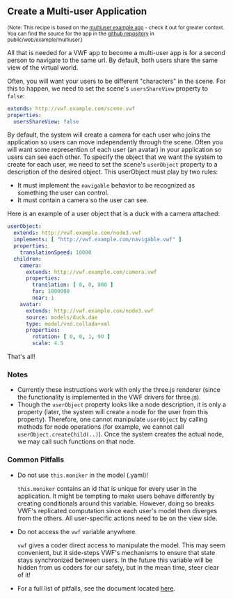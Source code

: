 ## <a name="multiuser">Create a Multi-user Application</a>

<sup>(Note: This recipe is based on the [multiuser example app](https://demo.virtual.wf/web/example/multiuser) - check it out for greater context.  You can find the source for the app in the [github repository](https://github.com/virtual-world-framework/vwf) in public/web/example/multiuser.)</sup>

All that is needed for a VWF app to become a multi-user app is for a second person to navigate to the same url. By default, both users share the same view of the virtual world.

Often, you will want your users to be different "characters" in the scene. For this to happen, we need to set the scene's <code>usersShareView</code> property to <code>false</code>:

```yaml
extends: http://vwf.example.com/scene.vwf
properties:
  usersShareView: false
```

By default, the system will create a camera for each user who joins the application so users can move independently through the scene. Often you will want some represention of each user (an avatar) in your application so users can see each other. To specify the object that we want the system to create for each user, we need to set the scene's <code>userObject</code> property to a description of the desired object. This userObject must play by two rules:

- It must implement the <code>navigable</code> behavior to be recognized as something the user can control.
- It must contain a camera so the user can see.

Here is an example of a user object that is a duck with a camera attached:

```yaml
userObject:
  extends: http://vwf.example.com/node3.vwf
  implements: [ "http://vwf.example.com/navigable.vwf" ]
  properties:
    translationSpeed: 10000
  children:     
    camera:
      extends: http://vwf.example.com/camera.vwf
      properties:
        translation: [ 0, 0, 800 ]
        far: 1000000
        near: 1
    avatar:
      extends: http://vwf.example.com/node3.vwf
      source: models/duck.dae
      type: model/vnd.collada+xml
      properties:
        rotation: [ 0, 0, 1, 90 ]
        scale: 4.5
```

That's all!

### Notes

- Currently these instructions work with only the three.js renderer (since the functionality is implemented in the VWF drivers for three.js).
- Though the <code>userObject</code> property looks like a node description, it is only a property (later, the system will create a node for the user from this property). Therefore, one cannot manipulate <code>userObject</code> by calling methods for node operations (for example, we cannot call <code>userObject.createChild(..)</code>). Once the system creates the actual node, we may call such functions on that node.

### Common Pitfalls

- Do not use <code>this.moniker</code> in the model (.yaml)!

	<code>this.moniker</code> contains an id that is unique for every user in the application. It might be tempting to make users behave differently by creating conditionals around this variable. However, doing so breaks VWF's replicated computation since each user's model then diverges from the others. All user-specific actions need to be on the view side.

- Do not access the <code>vwf</code> variable anywhere.

	<code>vwf</code> gives a coder direct access to manipulate the model. This may seem convenient, but it side-steps VWF's mechanisms to ensure that state stays synchronized between users.  In the future this variable will be hidden from us coders for our safety, but in the mean time, steer clear of it!

- For a full list of pitfalls, see the document located [here](#pitfalls).

